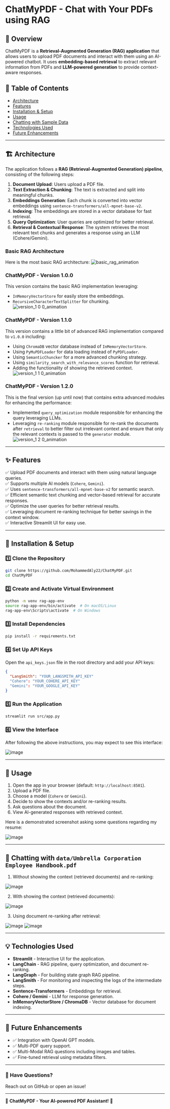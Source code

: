 # ChatMyPDF - Chat with Your PDFs using RAG

## 🚀 Overview

ChatMyPDF is a **Retrieval-Augmented Generation (RAG) application** that allows users to upload PDF documents and interact with them using an AI-powered chatbot. It uses **embedding-based retrieval** to extract relevant information from PDFs and **LLM-powered generation** to provide context-aware responses.

## 📜 Table of Contents

- [Architecture](#-Architecture)
- [Features](#-features)
- [Installation & Setup](#-installation--setup)
- [Usage](#-usage)
- [Chatting with Sample Data](#-chatting-with-dataumbrella-corporation-employee-handbookpdf)
- [Technologies Used](#-technologies-used)
- [Future Enhancements](#-future-enhancements)

---

## 🏗️ Architecture

The application follows a **RAG (Retrieval-Augmented Generation) pipeline**, consisting of the following steps:

1. **Document Upload**: Users upload a PDF file.
2. **Text Extraction & Chunking**: The text is extracted and split into meaningful chunks.
3. **Embeddings Generation**: Each chunk is converted into vector embeddings using `sentence-transformers/all-mpnet-base-v2`.
4. **Indexing**: The embeddings are stored in a vector database for fast retrieval.
5. **Query Optimization**: User queries are optimized for better retrieval.
6. **Retrieval & Contextual Response**: The system retrieves the most relevant text chunks and generates a response using an LLM (Cohere/Gemini).

### Basic RAG Architecture
Here is the most basic RAG architecture:
![basic_rag_animation](https://github.com/user-attachments/assets/36f89f7e-ee63-4db5-8e5f-32b2fcd82467)

### ChatMyPDF - Version 1.0.0
This version contains the basic RAG implementation leveraging:
- `InMemoryVectorStore` for easily store the embeddings.
- `RecursiveCharacterTextSplitter` for chunking.
![version_1 0 0_animation](https://github.com/user-attachments/assets/add556e1-a756-4df5-8d35-a53750e15ed5)

### ChatMyPDF - Version 1.1.0
This version contains a little bit of advanced RAG implementation compared to `v1.0.0` including:
- Using `ChromaDB` vector database instead of `InMemoryVectorStore`.
- Using `PyMuPDFLoader` for data loading instead of `PyPDFLoader`.
- Using `SemanticChuncker` for a more advanced chunking strategy. 
- Using `similarity_search_with_relevance_scores` function for retrieval.
- Adding the functionality of showing the retrieved context.
![version_1 1 0_animation](https://github.com/user-attachments/assets/12cf55f5-61e7-4dd9-853b-7f38fb5c978a)

### ChatMyPDF - Version 1.2.0
This is the final version (up until now) that contains extra advanced modules for enhancing the performance:
- Implemented `query_optimization` module responsible for enhancing the query leveraging LLMs.
- Leveraging `re-ranking` module responsible for re-rank the documents after `retrieval` to better filter
out irrelevant context and ensure that only the relevant contexts is passed to the `generator` module.
![version_1 2 0_animation](https://github.com/user-attachments/assets/a8ad3e88-5cec-4813-82f2-b1dbe89fbe5b)

---

## ✨ Features

✅ Upload PDF documents and interact with them using natural language queries.\
✅ Supports multiple AI models (`Cohere`, `Gemini`).\
✅ Uses `sentence-transformers/all-mpnet-base-v2` for semantic search.\
✅ Efficient semantic text chunking and vector-based retrieval for accurate responses.\
✅ Optimize the user queries for better retrieval results.\
✅ Leveraging document re-ranking technique for better savings in the context window.\
✅ Interactive Streamlit UI for easy use.

---

## 🔧 Installation & Setup

### **1️⃣ Clone the Repository**

```sh
git clone https://github.com/MohammedAly22/ChatMyPDF.git
cd ChatMyPDF
```

### **2️⃣ Create and Activate Virtual Environment**

```sh
python -m venv rag-app-env
source rag-app-env/bin/activate  # On macOS/Linux
rag-app-env\Scripts\activate  # On Windows
```

### **3️⃣ Install Dependencies**

```sh
pip install -r requirements.txt
```

### **4️⃣ Set Up API Keys**

Open the `api_keys.json` file in the root directory and add your API keys:

```JSON
{
  "LangSmith": "YOUR_LANGSMITH_API_KEY"
  "Cohere": "YOUR_COHERE_API_KEY"
  "Gemini": "YOUR_GOOGLE_API_KEY"
}

```

### **5️⃣ Run the Application**

```sh
streamlit run src/app.py
```

### **6️⃣ View the Interface**
After following the above instructions, you may expect to see this interface:

![image](https://github.com/user-attachments/assets/402d17b5-e597-474f-8085-739c1b3a14cb)

---

## 📖 Usage

1. Open the app in your browser (default: `http://localhost:8501`).
2. Upload a PDF file.
3. Choose a model (`Cohere` or `Gemini`).
4. Decide to show the contexts and/or re-ranking results.
5. Ask questions about the document.
6. View AI-generated responses with retrieved context.

Here is a demonstrated screenshot asking some questions regarding my resume:

![image](https://github.com/user-attachments/assets/096608da-4ae2-483f-be1f-8853d1cca34c)

---
## 💬 Chatting with `data/Umbrella Corporation Employee Handbook.pdf`
1. Without showing the context (retrieved documents) and re-ranking:

![image](https://github.com/user-attachments/assets/22b11a88-193f-4066-84ea-dc4eb5ed13d2)

2. With showing the context (retrieved documents):

![image](https://github.com/user-attachments/assets/17e2706e-2a08-4fcb-a148-18942e45e584)


3. Using document re-ranking after retrieval:

![image](https://github.com/user-attachments/assets/be821431-7404-420d-90ea-de007e31be49)
![image](https://github.com/user-attachments/assets/d99b6db1-348d-4904-bd3c-f0b38de5f930)


---

## 💡 Technologies Used

- **Streamlit** - Interactive UI for the application.
- **LangChain** - RAG pipeline, query optimization, and document re-ranking.
- **LangGraph** - For building state graph RAG pipeline.
- **LangSmith** - For monitoring and inspecting the logs of the intermediate steps.
- **Sentence-Transformers** - Embeddings for retrieval.
- **Cohere / Gemini** - LLM for response generation.
- **InMemoryVectorStore / ChromaDB** - Vector database for document indexing.

---

## 🔮 Future Enhancements

- ✅ Integration with OpenAI GPT models.
- ✅ Multi-PDF query support.
- ✅ Multi-Modal RAG questions including images and tables.
- ✅ Fine-tuned retrieval using metadata filters.

---

### **💬 Have Questions?**

Reach out on GitHub or open an issue!

---

🎯 **ChatMyPDF - Your AI-powered PDF Assistant!** 🚀
